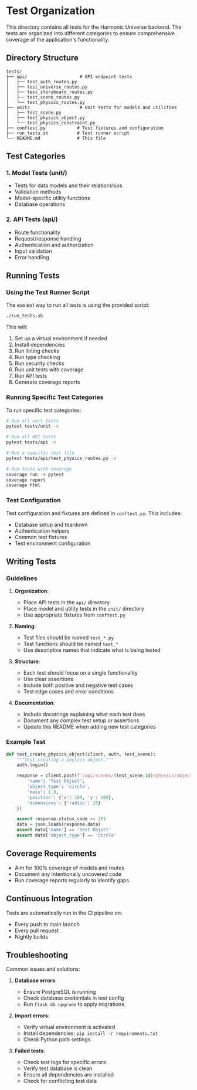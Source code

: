 # Test Organization

This directory contains all tests for the Harmonic Universe backend. The tests are organized into different categories to ensure comprehensive coverage of the application's functionality.

## Directory Structure

```
tests/
├── api/                    # API endpoint tests
│   ├── test_auth_routes.py
│   ├── test_universe_routes.py
│   ├── test_storyboard_routes.py
│   ├── test_scene_routes.py
│   └── test_physics_routes.py
├── unit/                   # Unit tests for models and utilities
│   ├── test_scene.py
│   ├── test_physics_object.py
│   └── test_physics_constraint.py
├── conftest.py            # Test fixtures and configuration
├── run_tests.sh           # Test runner script
└── README.md              # This file
```

## Test Categories

### 1. Model Tests (unit/)
- Tests for data models and their relationships
- Validation methods
- Model-specific utility functions
- Database operations

### 2. API Tests (api/)
- Route functionality
- Request/response handling
- Authentication and authorization
- Input validation
- Error handling

## Running Tests

### Using the Test Runner Script

The easiest way to run all tests is using the provided script:

```bash
./run_tests.sh
```

This will:
1. Set up a virtual environment if needed
2. Install dependencies
3. Run linting checks
4. Run type checking
5. Run security checks
6. Run unit tests with coverage
7. Run API tests
8. Generate coverage reports

### Running Specific Test Categories

To run specific test categories:

```bash
# Run all unit tests
pytest tests/unit -v

# Run all API tests
pytest tests/api -v

# Run a specific test file
pytest tests/api/test_physics_routes.py -v

# Run tests with coverage
coverage run -m pytest
coverage report
coverage html
```

### Test Configuration

Test configuration and fixtures are defined in `conftest.py`. This includes:
- Database setup and teardown
- Authentication helpers
- Common test fixtures
- Test environment configuration

## Writing Tests

### Guidelines

1. **Organization**:
   - Place API tests in the `api/` directory
   - Place model and utility tests in the `unit/` directory
   - Use appropriate fixtures from `conftest.py`

2. **Naming**:
   - Test files should be named `test_*.py`
   - Test functions should be named `test_*`
   - Use descriptive names that indicate what is being tested

3. **Structure**:
   - Each test should focus on a single functionality
   - Use clear assertions
   - Include both positive and negative test cases
   - Test edge cases and error conditions

4. **Documentation**:
   - Include docstrings explaining what each test does
   - Document any complex test setup or assertions
   - Update this README when adding new test categories

### Example Test

```python
def test_create_physics_object(client, auth, test_scene):
    """Test creating a physics object."""
    auth.login()

    response = client.post(f'/api/scenes/{test_scene.id}/physics/objects', json={
        'name': 'Test Object',
        'object_type': 'circle',
        'mass': 1.0,
        'position': {'x': 100, 'y': 100},
        'dimensions': {'radius': 25}
    })

    assert response.status_code == 201
    data = json.loads(response.data)
    assert data['name'] == 'Test Object'
    assert data['object_type'] == 'circle'
```

## Coverage Requirements

- Aim for 100% coverage of models and routes
- Document any intentionally uncovered code
- Run coverage reports regularly to identify gaps

## Continuous Integration

Tests are automatically run in the CI pipeline on:
- Every push to main branch
- Every pull request
- Nightly builds

## Troubleshooting

Common issues and solutions:

1. **Database errors**:
   - Ensure PostgreSQL is running
   - Check database credentials in test config
   - Run `flask db upgrade` to apply migrations

2. **Import errors**:
   - Verify virtual environment is activated
   - Install dependencies: `pip install -r requirements.txt`
   - Check Python path settings

3. **Failed tests**:
   - Check test logs for specific errors
   - Verify test database is clean
   - Ensure all dependencies are installed
   - Check for conflicting test data
